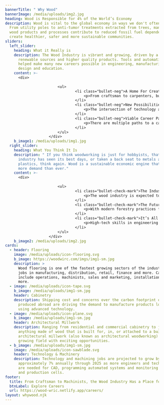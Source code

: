```yaml
---
bannerTitle: " Why Wood"
bannerImage: /media/uploads/img2.jpg
heading: Wood is Responsible for 4% of the World’s Economy
description: Wood is vital to the global economy in ways we don't often notice.
  From utility poles to anti-tumor treatments extracted from trees, manufactured
  wood products and processes contribute to reduced fossil fuel dependency and
  create healthier, safer and more sustainable communities.
sliders:
  left_slider:
    heading: What it Really is
    description: The Wood Industry is vibrant and growing, driven by a desire for
      renewable sources and higher quality products. Tools and automation have
      helped make many new careers possible in engineering, manufacturing,
      design and education.
    content: >-
      <div>
      		
      					<ul>
      							<li class="bullet-neg">A Home For Creators
      								<p>From craftsman to carpenters, builders and designers, the wood industry has many ways to put your passion to work and make a career out of something you love or something you love or to use the skills you have.</p>
      							</li>
      							<li class="bullet-neg">New Possibilities
      								<p>The intersection of technology and improvements in machinery, supplies, and wood materials has allowed new design possibilities. Creating products from renewable sources is another path with big upsides.</p>
      							</li>
      							<li class="bullet-neg">Viable Career Paths
      								<p>There are multiple paths to a career in the wood industry. Some employers offer on-the-job training and apprenticeship programs, and you can also attain certifications through community colleges and trade schools.</p>
      							</li>
      					</ul>
      				</div>
    b_image1: /media/uploads/img1.jpg
  right_slider:
    heading: What You Think It Is
    description: " If you think woodworking is just for hobbyists, that the wood
      industry has seen its best days, or taken a back seat to metals and
      plastics, think again. Wood is a sustainable economic engine that is in
      more demand than ever."
    content: >-
      <div>
      			
      					<ul>
      							<li class="bullet-check-mark">The Industry Is Stagnant
      								<p>The wood industry is expected to grow by 4.6% annually through 2025, which is driven by increased demand for high-quality flooring, cabinetry, furniture and other uses for wood products.</p>
      							</li>
      							<li class="bullet-check-mark">The Future is Unsustainable
      								<p>With modern forestry practices focused on sustainable harvesting, the  rise in demand for green buildings, and emerging wood technologies  increasingly being used in commercial buildings, wood is good for  more than just business.</p>
      							</li>
      							<li class="bullet-check-mark">It’s All Low-Tech Work
      								<p>High-tech skills in engineering and software are in high demand, and automation and robotic machinery are among the emerging trends in the wood industry and modern manufacturing.</p>
      							</li>
      					</ul>
      				</div>
    b_image2: /media/uploads/img2.jpg
cards:
  - header: Flooring
    image: /media/uploads/icon-flooring.svg
    b_image: https://woodwirc.com/imgs/img1-sm.jpg
    description: >
      Wood flooring is one of the fastest growing sectors of the industry with
      jobs in manufacturing, distribution, retail, finance and more. Careers
      include operations, machinists, sales and marketing, installations and
      more.
  - image: /media/uploads/icon-tape.svg
    b_image: /media/uploads/img1-sm.jpg
    header: Cabinetry
    description: Shipping cost and concerns over the carbon footprint of products
      produced abroad are driving the demand to manufacture products locally
      using advanced technology.
  - image: /media/uploads/icon-plane.svg
    b_image: /media/uploads/img1-sm.jpg
    header: Architectural Millwork
    description: Ranging from residential and commercial cabinetry to just about
      anything made of wood that is built for, in, or attached to a building,
      architectural millwork (also known as architectural woodworking) is a
      growing field with exciting opportunities.
  - b_image: /media/uploads/img1-sm.jpg
    image: /media/uploads/icon-sawblade.svg
    header: Technology & Machinery
    description: Technology and machining jobs are projected to grow by
      approximately 7% annually through 2025 as more engineers and technicians
      are needed for CAD, programming automated systems and monitoring controls
      and production cells.
footer:
  title: From Craftsman to Machinists, the Wood Industry Has a Place for You
  btnLabel: Explore Careers
  url: https://wood-wric.netlify.app/careers/
layout: whywood.njk
---
```

